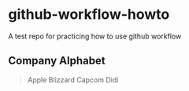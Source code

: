 # github-workflow-howto
A test repo for practicing how to use github workflow 
## Company Alphabet
> Apple
> Blizzard
> Capcom
> Didi
